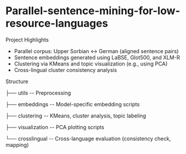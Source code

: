 # Parallel-sentence-mining-for-low-resource-languages

Project Highlights

- Parallel corpus: Upper Sorbian ↔ German (aligned sentence pairs)
- Sentence embeddings generated using LaBSE, Glot500, and XLM-R
- Clustering via KMeans and topic visualization (e.g., using PCA)
- Cross-lingual cluster consistency analysis

Structure


├── utils -- Preprocessing

├── embeddings -- Model-specific embedding scripts

├── clustering -- KMeans, cluster analysis, topic labeling

├── visualization -- PCA plotting scripts

└──  crosslingual -- Cross-language evaluation (consistency check, mapping)


